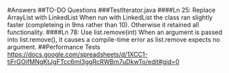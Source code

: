 #Answers
##TO-DO Questions
###TestIterator.java
####Ln 25: Replace ArrayList with LinkedList
When run with LinkedList the class ran slightly faster (completeing in 9ms rather than 10). Otherwise
it retained all functionality.
####Ln 78: Use list.remove(int)
When an argument is passed into list.remove(), it causes a compile-time error as list.remove expects no
argument.
##Performance Tests
https://docs.google.com/spreadsheets/d/1XCC1-tiFrGOifMNgKtJgFTcc6mI3ggRcRWBm7uDkwTo/edit#gid=0



